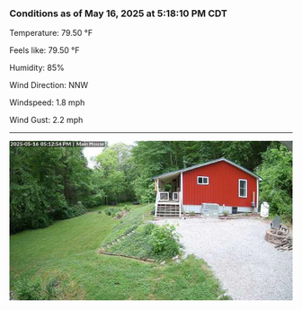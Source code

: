 ### Conditions as of May 16, 2025 at 5:18:10 PM CDT 

Temperature: 79.50 &deg;F

Feels like: 79.50 &deg;F

Humidity: 85%

Wind Direction: NNW

Windspeed: 1.8 mph

Wind Gust: 2.2 mph

---

<img src="./images/latest.jpeg"/>

